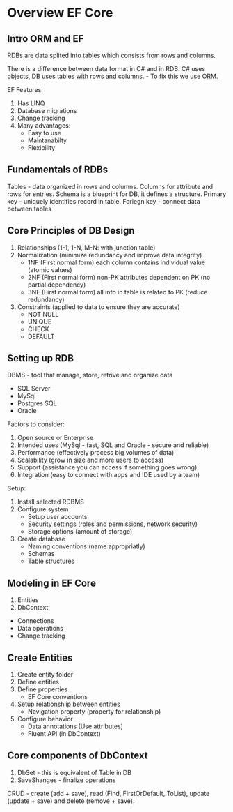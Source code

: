 # Overview EF Core
## Intro ORM and EF
RDBs are data splited into tables which consists from rows and columns.

There is a difference between data format in C# and in RDB. 
C# uses objects, DB uses tables with rows and columns. - To fix this we use ORM.

EF Features:
1. Has LINQ
2. Database migrations
3. Change tracking
4. Many advantages:
    - Easy to use
    - Maintanabilty
    - Flexibility

## Fundamentals of RDBs
Tables - data organized in rows and columns. Columns for attribute and rows for entries.
Schema is a blueprint for DB, it defines a structure.
Primary key - uniquely identifies record in table.
Foriegn key - connect data between tables

## Core Principles of DB Design
1. Relationships (1-1, 1-N, M-N: with junction table)
2. Normalization (minimize redundancy and improve data integrity)
    - 1NF (First normal form) each column contains individual value (atomic values)
    - 2NF (First normal form) non-PK attributes dependent on PK (no partial dependency)
    - 3NF (First normal form) all info in table is related to PK (reduce redundancy)
3. Constraints (applied to data to ensure they are accurate)
    - NOT NULL
    - UNIQUE
    - CHECK
    - DEFAULT

## Setting up RDB
DBMS - tool that manage, store, retrive and organize data
- SQL Server 
- MySql
- Postgres SQL
- Oracle

Factors to consider:
1. Open source or Enterprise
2. Intended uses (MySql - fast, SQL and Oracle  - secure and reliable)
3. Performance (effectively process big volumes of data)
4. Scalability (grow in size and more users to access)
5. Support (assistance you can access if something goes wrong)
6. Integration (easy to connect with apps and IDE used by a team)

Setup:
1. Install selected RDBMS
2. Configure system
    - Setup user accounts
    - Security settings (roles and permissions, network security)
    - Storage options (amount of storage)
3. Create database
    - Naming conventions (name appropriatly)
    - Schemas 
    - Table structures

## Modeling in EF Core
1. Entities
2. DbContext
- Connections
- Data operations
- Change tracking

## Create Entities
1. Create entity folder
2. Define entities
3. Define properties
    - EF Core conventions
4. Setup relationshiip between entities
    - Navigation property (property for relationship)
5. Configure behavior
    - Data annotations (Use attributes)
    - Fluent API (in DbContext) 

## Core components of DbContext
1. DbSet - this is equivalent of Table in DB
2. SaveShanges - finalize operations

CRUD - create (add + save), read (Find, FirstOrDefault, ToList), update (update + save) and delete (remove + save).

